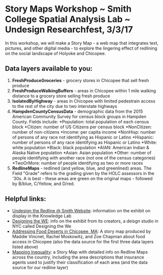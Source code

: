 # Story Maps Workshop ~ Smith College Spatial Analysis Lab ~ Undesign Researchfest, 3/3/17

In this workshop, we will make a Story Map - a web map that integrates text, pictures, and other digital media - to explore the lingering effect of redlining on the social landscape of Holyoke and Chicopee.

## Data layers available to you:
1. **FreshProduceGroceries** - grocery stores in Chicopee that sell fresh produce
2. **FreshProduceWalkingBuffers** - areas in Chicopee within 1 mile walking distance to a grocery store selling fresh produce
3. **IsolatedByHighway** - areas in Chicopee with limited pedestrain access to the rest of the city due to two interstate highways
4. **HampdenCountyCensusData** - demographic data from the 2015 American Community Survey for census block groups in Hampden County. Fields include:
  *Population: total population of each census block
  *Citizen: number of US Citizens per census block
  *NonCitizen: number of non-citizens
  *Income: per capita income
  *NonHisp: number of persons of any race not identifying as Hispanic or Latino
  *Hispanic: number of persons of any race identifying as Hispanic or Latino
  *White: white population
  *Black: black population
  *AIAN: American Indian & Alaska Native population
  *Asian: Asian population
  *Other: number of people identifying with another race (not one of the census categories)
  *TwoOrMore: number of people identifying as two or more races
5. **RedlineMaps** - redlined (and yellow, blue, and greenlined) areas. The Field "Grade" refers to the grading given by the HOLC assessors in the '30s. A is best - these areas are green on the original maps - followed by B/blue, C/Yellow, and D/red.

## Helpful links:
* [Undesign the Redline @ Smith Website](https://sophia.smith.edu/undesign/): information on the exhibit on display in the Knowledge Lab
* [Designing the WE](http://www.designingthewe.com/undesign-the-redline/): info on the exhibit from its creators, a deisgn studio in NYC called Designing the We
* [Addressing Food Deserts in Chicopee, MA](https://smithcollege.maps.arcgis.com/apps/MapSeries/index.html?appid=e5d604d3f45b421f83f2f2fc42b41389): A story map produced by Maddie Vincnet, Rachel Moskowitz, and Zoe Chapman about food access in Chicopee (also the data source for the first three data layers listed above)
* [Mapping Inequality](https://www.google.com/url?sa=t&rct=j&q=&esrc=s&source=web&cd=1&cad=rja&uact=8&ved=0ahUKEwiE9YGx9brSAhWhhFQKHbczBpoQFggaMAA&url=https%3A%2F%2Fdsl.richmond.edu%2Fpanorama%2Fredlining%2F&usg=AFQjCNEckGuYQfMwv6gLesqsa0JYTglH7w&sig2=NwjafmsuLiQNVUSs1CulUg): a Story Map with detailed info on Redline Maps across the country, including the area descriptions that insurance agents used to justify their classification of each area (and the data source for our redline layer)
